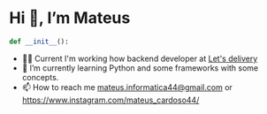 #  Hi 👋, I’m Mateus

```python 
def __init__():
```

- 👨‍💻 Current I'm working how backend developer at [Let's delivery](https://www.lets.delivery/)
- 🌱 I’m currently learning Python and some frameworks with some concepts.
- 📫 How to reach me mateus.informatica44@gmail.com or https://www.instagram.com/mateus_cardoso44/ 

<!---
raiizoor/raiizoor is a ✨ special ✨ repository because its `README.md` (this file) appears on your GitHub profile.
You can click the Preview link to take a look at your changes.
--->
